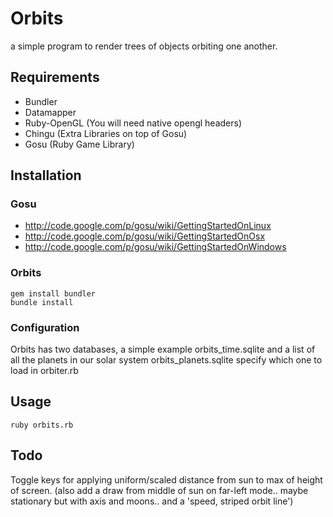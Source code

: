 Orbits
======

a simple program to render trees of objects orbiting one another.

Requirements
------------

* Bundler
* Datamapper
* Ruby-OpenGL (You will need native opengl headers)
* Chingu (Extra Libraries on top of Gosu)
* Gosu (Ruby Game Library)


Installation 
------------

### Gosu

* http://code.google.com/p/gosu/wiki/GettingStartedOnLinux
* http://code.google.com/p/gosu/wiki/GettingStartedOnOsx
* http://code.google.com/p/gosu/wiki/GettingStartedOnWindows

### Orbits

    gem install bundler
    bundle install

### Configuration

Orbits has two databases, a simple example orbits_time.sqlite and a list of all the planets in our solar system orbits_planets.sqlite
specify which one to load in orbiter.rb 


Usage
-----

    ruby orbits.rb


Todo
----

Toggle keys for applying uniform/scaled distance from sun to max of height of screen.
(also add a draw from middle of sun on far-left mode.. maybe stationary but with axis and moons.. and a 'speed, striped orbit line')
